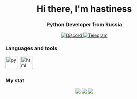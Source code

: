 <div id="header" align="center">
  <h1>Hi there, I'm hastiness</h1>
  <h3>Python Developer from Russia</h3>
</div>


<div id="socials" align="center">
  <a href="https://discord.gg/adora">
    <img src="https://img.shields.io/badge/Discord-blue?style=for-the-badge&logo=discord&logoColor=white" alt="Discord"/>
  </a>
  <a href="https://t.me/fxcke">
    <img src="https://img.shields.io/badge/Telegram-blue?style=for-the-badge&logo=telegram&logoColor=white" alt="Telegram"/>
  </a>
</div>


### Languages and tools


<img src="https://cdn.jsdelivr.net/gh/devicons/devicon/icons/python/python-original.svg" title="py" width="40" height="40"/>&nbsp;
<img src="https://cdn.jsdelivr.net/gh/devicons/devicon/icons/html5/html5-original.svg" title="html" width="40" height="40"/>&nbsp;


### My stat


<div id="stat" align="center">
  <img src="http://github-profile-summary-cards.vercel.app/api/cards/profile-details?username=devhastiness&theme=github_dark"/>
  <img src="http://github-profile-summary-cards.vercel.app/api/cards/most-commit-language?username=devhastiness&theme=github_dark"/>
  <img src="http://github-profile-summary-cards.vercel.app/api/cards/stats?username=devhastiness&theme=github_dark"/>
</div>
